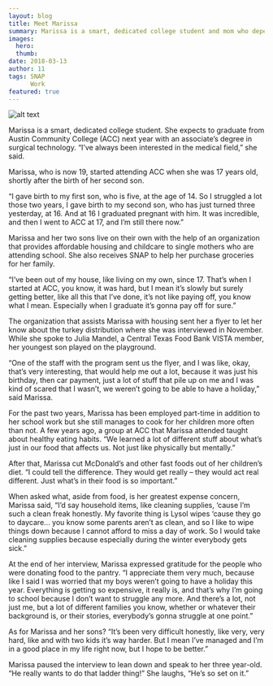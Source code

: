 ```yaml
---
layout: blog
title: Meet Marissa
summary: Marissa is a smart, dedicated college student and mom who depends on SNAP to help her reach her goals.
images:
  hero:
  thumb:
date: 2018-03-13
author: 11
tags: SNAP
      Work
featured: true
---
```

![alt text](https://s3-us-west-2.amazonaws.com/assets.feedingtexas.org/images/inline/Meet-Marissa.jpg)

Marissa is a smart, dedicated college student. She expects to graduate from Austin Community College (ACC) next year with an associate’s degree in surgical technology. “I’ve always been interested in the medical field,” she said.

Marissa, who is now 19, started attending ACC when she was 17 years old, shortly after the birth of her second son. 

“I gave birth to my first son, who is five, at the age of 14. So I struggled a lot those two years, I gave birth to my second son, who has just turned three yesterday, at 16. And at 16 I graduated pregnant with him. It was incredible, and then I went to ACC at 17, and I’m still there now.”

Marissa and her two sons live on their own with the help of an organization that provides affordable housing and childcare to single mothers who are attending school. She also receives SNAP to help her purchase groceries for her family. 

“I’ve been out of my house, like living on my own, since 17. That’s when I started at ACC, you know, it was hard, but I mean it’s slowly but surely getting better, like all this that I’ve done, it’s not like paying off, you know what I mean. Especially when I graduate it’s gonna pay off for sure.”

The organization that assists Marissa with housing sent her a flyer to let her know about the turkey distribution where she was interviewed in November. While she spoke to Julia Mandel, a Central Texas Food Bank VISTA member, her youngest son played on the playground.

“One of the staff with the program sent us the flyer, and I was like, okay, that’s very interesting, that would help me out a lot, because it was just his birthday, then car payment, just a lot of stuff that pile up on me and I was kind of scared that I wasn’t, we weren’t going to be able to have a holiday,” said Marissa.

For the past two years, Marissa has been employed part-time in addition to her school work but she still manages to cook for her children more often than not. A few years ago, a group at ACC that Marissa attended taught about healthy eating habits. “We learned a lot of different stuff about what’s just in our food that affects us. Not just like physically but mentally.”

After that, Marissa cut McDonald’s and other fast foods out of her children’s diet. “I could tell the difference. They would get really – they would act real different. Just what’s in their food is so important.”

When asked what, aside from food, is her greatest expense concern, Marissa said, “I’d say household items, like cleaning supplies, ‘cause I’m such a clean freak honestly. My favorite thing is Lysol wipes ‘cause they go to daycare… you know some parents aren’t as clean, and so I like to wipe things down because I cannot afford to miss a day of work. So I would take cleaning supplies because especially during the winter everybody gets sick.”

At the end of her interview, Marissa expressed gratitude for the people who were donating food to the pantry. “I appreciate them very much, because like I said I was worried that my boys weren’t going to have a holiday this year. Everything is getting so expensive, it really is, and that’s why I’m going to school because I don’t want to struggle any more. And there’s a lot, not just me, but a lot of different families you know, whether or whatever their background is, or their stories, everybody’s gonna struggle at one point.”

As for Marissa and her sons? “It’s been very difficult honestly, like very, very hard, like and with two kids it’s way harder. But I mean I’ve managed and I’m in a good place in my life right now, but I hope to be better.” 

Marissa paused the interview to lean down and speak to her three year-old. “He really wants to do that ladder thing!” She laughs, “He’s so set on it.” 
